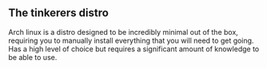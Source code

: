 ## The tinkerers distro

Arch linux is a distro designed to be incredibly minimal out of the box, requiring you to manually install everything that you will need to get going. Has a high level of choice but requires a significant amount of knowledge to be able to use.
